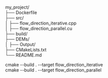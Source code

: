 my_project/  
├── Dockerfile  
├── src/  
│   ├── flow_direction_iterative.cpp  
│   ├── flow_direction_parallel.cu  
├── build/  
├── DEMs/  
│   ├── Output/  
├── CMakeLists.txt  
└── README.md  

cmake --build . --target flow_direction_iterative  
cmake --build . --target flow_direction_parallel  
